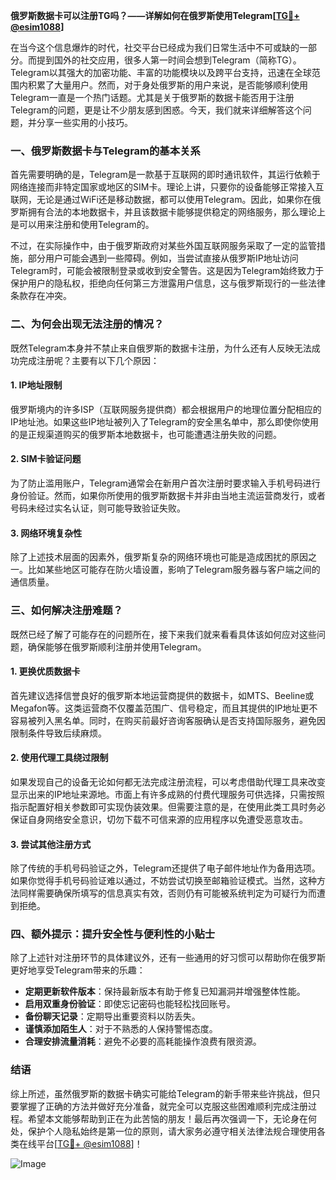 **俄罗斯数据卡可以注册TG吗？——详解如何在俄罗斯使用Telegram[[TG💪+ @esim1088](https://t.me/s/esim1088)]**

在当今这个信息爆炸的时代，社交平台已经成为我们日常生活中不可或缺的一部分。而提到国外的社交应用，很多人第一时间会想到Telegram（简称TG）。Telegram以其强大的加密功能、丰富的功能模块以及跨平台支持，迅速在全球范围内积累了大量用户。然而，对于身处俄罗斯的用户来说，是否能够顺利使用Telegram一直是一个热门话题。尤其是关于俄罗斯的数据卡能否用于注册Telegram的问题，更是让不少朋友感到困惑。今天，我们就来详细解答这个问题，并分享一些实用的小技巧。

### 一、俄罗斯数据卡与Telegram的基本关系

首先需要明确的是，Telegram是一款基于互联网的即时通讯软件，其运行依赖于网络连接而非特定国家或地区的SIM卡。理论上讲，只要你的设备能够正常接入互联网，无论是通过WiFi还是移动数据，都可以使用Telegram。因此，如果你在俄罗斯拥有合法的本地数据卡，并且该数据卡能够提供稳定的网络服务，那么理论上是可以用来注册和使用Telegram的。

不过，在实际操作中，由于俄罗斯政府对某些外国互联网服务采取了一定的监管措施，部分用户可能会遇到一些障碍。例如，当尝试直接从俄罗斯IP地址访问Telegram时，可能会被限制登录或收到安全警告。这是因为Telegram始终致力于保护用户的隐私权，拒绝向任何第三方泄露用户信息，这与俄罗斯现行的一些法律条款存在冲突。

### 二、为何会出现无法注册的情况？

既然Telegram本身并不禁止来自俄罗斯的数据卡注册，为什么还有人反映无法成功完成注册呢？主要有以下几个原因：

#### 1. IP地址限制
俄罗斯境内的许多ISP（互联网服务提供商）都会根据用户的地理位置分配相应的IP地址池。如果这些IP地址被列入了Telegram的安全黑名单中，那么即使你使用的是正规渠道购买的俄罗斯本地数据卡，也可能遭遇注册失败的问题。

#### 2. SIM卡验证问题
为了防止滥用账户，Telegram通常会在新用户首次注册时要求输入手机号码进行身份验证。然而，如果你所使用的俄罗斯数据卡并非由当地主流运营商发行，或者号码未经过实名认证，则可能导致验证失败。

#### 3. 网络环境复杂性
除了上述技术层面的因素外，俄罗斯复杂的网络环境也可能是造成困扰的原因之一。比如某些地区可能存在防火墙设置，影响了Telegram服务器与客户端之间的通信质量。

### 三、如何解决注册难题？

既然已经了解了可能存在的问题所在，接下来我们就来看看具体该如何应对这些问题，确保能够在俄罗斯顺利注册并使用Telegram。

#### 1. 更换优质数据卡
首先建议选择信誉良好的俄罗斯本地运营商提供的数据卡，如MTS、Beeline或Megafon等。这类运营商不仅覆盖范围广、信号稳定，而且其提供的IP地址更不容易被列入黑名单。同时，在购买前最好咨询客服确认是否支持国际服务，避免因限制条件导致后续麻烦。

#### 2. 使用代理工具绕过限制
如果发现自己的设备无论如何都无法完成注册流程，可以考虑借助代理工具来改变显示出来的IP地址来源地。市面上有许多成熟的付费代理服务可供选择，只需按照指示配置好相关参数即可实现伪装效果。但需要注意的是，在使用此类工具时务必保证自身网络安全意识，切勿下载不可信来源的应用程序以免遭受恶意攻击。

#### 3. 尝试其他注册方式
除了传统的手机号码验证之外，Telegram还提供了电子邮件地址作为备用选项。如果你觉得手机号码验证难以通过，不妨尝试切换至邮箱验证模式。当然，这种方法同样需要确保所填写的信息真实有效，否则仍有可能被系统判定为可疑行为而遭到拒绝。

### 四、额外提示：提升安全性与便利性的小贴士

除了上述针对注册环节的具体建议外，还有一些通用的好习惯可以帮助你在俄罗斯更好地享受Telegram带来的乐趣：

- **定期更新软件版本**：保持最新版本有助于修复已知漏洞并增强整体性能。
- **启用双重身份验证**：即使忘记密码也能轻松找回账号。
- **备份聊天记录**：定期导出重要资料以防丢失。
- **谨慎添加陌生人**：对于不熟悉的人保持警惕态度。
- **合理安排流量消耗**：避免不必要的高耗能操作浪费有限资源。

### 结语

综上所述，虽然俄罗斯的数据卡确实可能给Telegram的新手带来些许挑战，但只要掌握了正确的方法并做好充分准备，就完全可以克服这些困难顺利完成注册过程。希望本文能够帮助到正在为此苦恼的朋友！最后再次强调一下，无论身在何处，保护个人隐私始终是第一位的原则，请大家务必遵守相关法律法规合理使用各类在线平台[[TG💪+ @esim1088](https://t.me/s/esim1088)]！

![Image](https://i.postimg.cc/4NQfJmqS/Snipaste-2025-05-13-00-14-12.png)